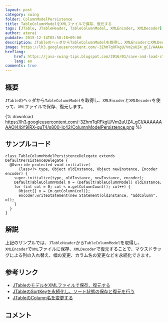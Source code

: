 ```yaml
---
layout: post
category: swing
folder: ColumnModelPersistence
title: TableColumnModelをXMLファイルで保存、復元する
tags: [JTable, JTableHeader, TableColumnModel, XMLEncoder, XMLDecoder]
author: aterai
pubdate: 2015-12-14T02:58:18+09:00
description: JTableのヘッダからTableColumnModelを取得し、XMLEncoderとXMLDecoderを使って、XMLファイルで保存、復元します。
image: https://lh3.googleusercontent.com/-3ZhmTqRFkgU/Vm2uUZ4_gCI/AAAAAAAAOI4/bY9IRX-guT4/s800-Ic42/ColumnModelPersistence.png
hreflang:
    href: https://java-swing-tips.blogspot.com/2016/01/save-and-load-state-of-jtable-and.html
    lang: en
comments: true
---
```

## 概要
`JTable`のヘッダから`TableColumnModel`を取得し、`XMLEncoder`と`XMLDecoder`を使って、`XML`ファイルで保存、復元します。

{% download https://lh3.googleusercontent.com/-3ZhmTqRFkgU/Vm2uUZ4_gCI/AAAAAAAAOI4/bY9IRX-guT4/s800-Ic42/ColumnModelPersistence.png %}

## サンプルコード
<pre class="prettyprint"><code>class TableColumnModelPersistenceDelegate extends DefaultPersistenceDelegate {
  @Override protected void initialize(
      Class&lt;?&gt; type, Object oldInstance, Object newInstance, Encoder encoder) {
    super.initialize(type, oldInstance, newInstance, encoder);
    DefaultTableColumnModel m = (DefaultTableColumnModel) oldInstance;
    for (int col = 0; col &lt; m.getColumnCount(); col++) {
      Object[] o = {m.getColumn(col)};
      encoder.writeStatement(new Statement(oldInstance, "addColumn", o));
    }
  }
}
</code></pre>

## 解説
上記のサンプルでは、`JTableHeader`から`TableColumnModel`を取得し、`XMLEncoder`で`XML`ファイルに保存、`XMLDecoder`で復元することで、マウスドラッグによる列の入れ替え、幅の変更、カラム名の変更などを永続化できます。

## 参考リンク
- [JTableのモデルをXMLファイルで保存、復元する](https://ateraimemo.com/Swing/PersistenceDelegate.html)
- [JTableのSortKeyを永続化し、ソート状態の保存と復元を行う](https://ateraimemo.com/Swing/SortKeyPersistence.html)
- [JTableのColumn名を変更する](https://ateraimemo.com/Swing/EditColumnName.html)

<!-- dummy comment line for breaking list -->

## コメント
